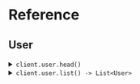 # Reference
## User
<details><summary><code>client.user.head()</code></summary>
<dl>
<dd>

#### 🔌 Usage

<dl>
<dd>

<dl>
<dd>

```java
client.user().head();
```
</dd>
</dl>
</dd>
</dl>


</dd>
</dl>
</details>

<details><summary><code>client.user.list() -> List&lt;User&gt;</code></summary>
<dl>
<dd>

#### 🔌 Usage

<dl>
<dd>

<dl>
<dd>

```java
client.user().list(
    ListUsersRequest
        .builder()
        .limit(1)
        .build()
);
```
</dd>
</dl>
</dd>
</dl>

#### ⚙️ Parameters

<dl>
<dd>

<dl>
<dd>

**limit:** `Integer` 
    
</dd>
</dl>
</dd>
</dl>


</dd>
</dl>
</details>
